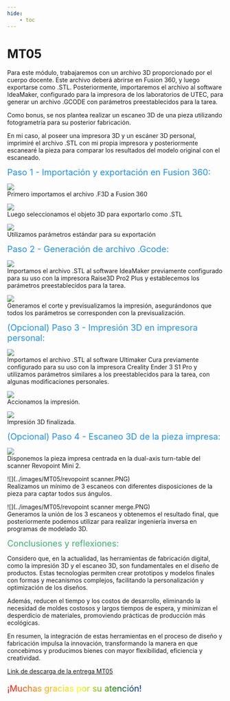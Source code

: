 ```yaml
---
hide:
    - toc
---
```


# MT05

Para este módulo, trabajaremos con un archivo 3D proporcionado por el cuerpo docente. Este archivo deberá abrirse en Fusion 360, y luego exportarse como .STL. Posteriormente, importaremos el archivo al software IdeaMaker, configurado para la impresora de los laboratorios de UTEC, para generar un archivo .GCODE con parámetros preestablecidos para la tarea.

Como bonus, se nos plantea realizar un escaneo 3D de una pieza utilizando fotogrametría para su posterior fabricación.

En mi caso, al poseer una impresora 3D y un escáner 3D personal, imprimiré el archivo .STL con mi propia impresora y posteriormente escanearé la pieza para comparar los resultados del modelo original con el escaneado.

<span style="font-size: 20px ; color: dodgerblue">Paso 1 - Importación y exportación en Fusion 360:</span>

![](../images/MT05/importacionstl.png)<br>
Primero importamos el archivo .F3D a Fusion 360

![](../images/MT05/importacionstl2.png)<br>
Luego seleccionamos el objeto 3D para exportarlo como .STL

![](../images/MT05/exportacionstl.png)<br>
Utilizamos parámetros estándar para su exportación

<span style="font-size: 20px ; color: dodgerblue">Paso 2 - Generación de archivo .Gcode:</span>

![](../images/MT05/IdeaMaker.PNG)<br>
Importamos el archivo .STL al software IdeaMaker previamente configurado para su uso con la impresora Raise3D Pro2 Plus y establecemos los parámetros preestablecidos para la tarea.

![](../images/MT05/IdeaMaker2.PNG)<br>
Generamos el corte y previsualizamos la impresión, asegurándonos que todos los parámetros se corresponden con la previsualización.

<span style="font-size: 20px ; color: dodgerblue">(Opcional) Paso 3 - Impresión 3D en impresora personal:</span>

![](../images/MT05/cura.PNG)<br>
Importamos el archivo .STL al software Ultimaker Cura previamente configurado para su uso con la impresora Creality Ender 3 S1 Pro y utilizamos parámetros similares a los preestablecidos para la tarea, con algunas modificaciones personales.

![](../images/MT05/impresion1.jpg)<br>
Accionamos la impresión.

![](../images/MT05/impresion2.jpg)<br>
Impresión 3D finalizada.

<span style="font-size: 20px ; color: dodgerblue">(Opcional) Paso 4 - Escaneo 3D de la pieza impresa:</span>

![](../images/MT05/Scanneo1.jpg)<br>
Disponemos la pieza impresa centrada en la dual-axis turn-table del scanner Revopoint Mini 2.

![](../images/MT05/revopoint scanner.PNG)<br>
Realizamos un mínimo de 3 escaneos con diferentes disposiciones de la pieza para captar todos sus ángulos.

![](../images/MT05/revopoint scanner merge.PNG)<br>
Generamos la unión de los 3 escaneos y obtenemos el resultado final, que posteriormente podemos utilizar para realizar ingeniería inversa en programas de modelado 3D.

<span style="font-size: 20px ; color: mediumseagreen">Conclusiones y reflexiones:</span>

Considero que, en la actualidad, las herramientas de fabricación digital, como la impresión 3D y el escaneo 3D, son fundamentales en el diseño de productos. Estas tecnologías permiten crear prototipos y modelos finales con formas y mecanismos complejos, facilitando la personalización y optimización de los diseños.

Además, reducen el tiempo y los costos de desarrollo, eliminando la necesidad de moldes costosos y largos tiempos de espera, y minimizan el desperdicio de materiales, promoviendo prácticas de producción más ecológicas.

En resumen, la integración de estas herramientas en el proceso de diseño y fabricación impulsa la innovación, transformando la manera en que concebimos y producimos bienes con mayor flexibilidad, eficiencia y creatividad.

[Link de descarga de la entrega MT05](https://drive.google.com/file/d/182S4ZmkxVGvPr-QpiXp1kFIvlmd8Sz4P/view?usp=drive_link)

<p style="font-size: 20px"; class="rainbow">¡Muchas gracias por su atención!</p>

<meta charset="UTF-8">
    <meta name="viewport" content="width=device-width, initial-scale=1.0">
    <title>Texto Arcoíris</title>
    <style>
        .rainbow {
            background: linear-gradient(to right, red, orange, yellow, green, blue, indigo, violet);
            color: transparent;
            background-clip: text;
        }
    </style>